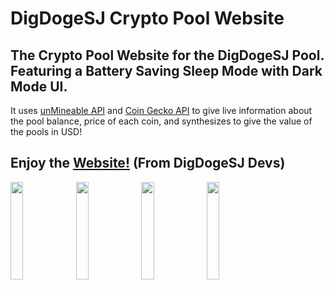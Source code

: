 # DigDogeSJ Crypto Pool Website
## The Crypto Pool Website for the DigDogeSJ Pool. Featuring a Battery Saving Sleep Mode with Dark Mode UI.
It uses <a href="https://github.com/unMineableDev/unmineable-api">unMineable API</a> and <a href="https://www.coingecko.com/en/api/">Coin Gecko API</a> to give live information about the pool balance, price of each coin, and synthesizes to give the value of the pools in USD!

## Enjoy the <a href="https://dotimothy.github.io/DigDogeSJ">Website!</a> (From DigDogeSJ Devs)

<img src="https://dotimothy.github.io/images/doge.png" width="20%"> <img src="https://dotimothy.github.io/images/shib.png" width="20%"> <img src="https://dotimothy.github.io/images/shib.png" width="20%"> <img src="https://dotimothy.github.io/images/dogeba.png" width="20%">
